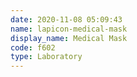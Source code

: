 ```yaml
---
date: 2020-11-08 05:09:43
name: lapicon-medical-mask
display_name: Medical Mask
code: f602
type: Laboratory
---
```

